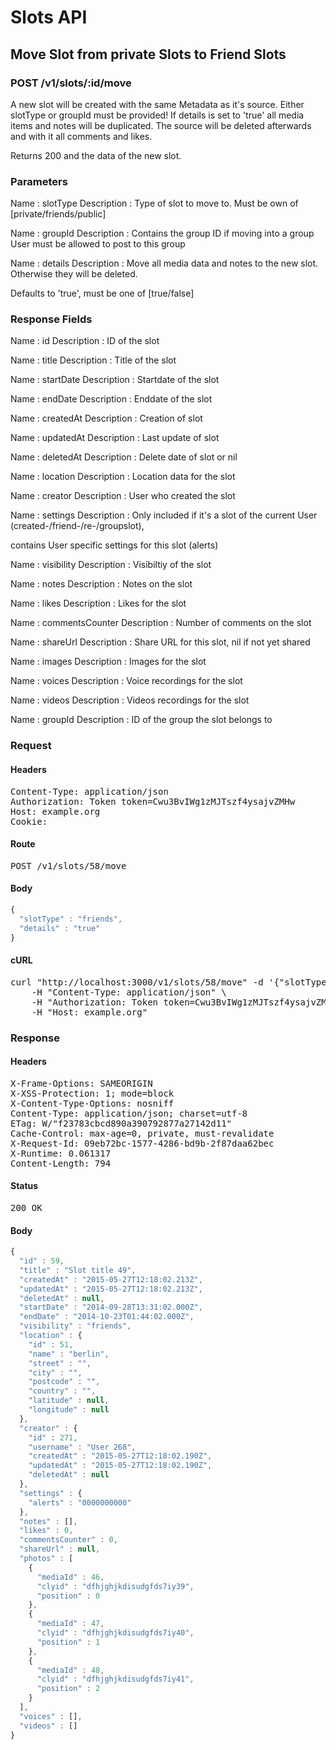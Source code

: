 # Slots API

## Move Slot from private Slots to Friend Slots

### POST /v1/slots/:id/move

A new slot will be created with  the same Metadata as it&#39;s source. Either slotType or groupId must be provided! If details is set to &#39;true&#39; all media items and notes will be duplicated. The source will be deleted afterwards and with it all comments and likes.

Returns 200 and the data of the new slot.

### Parameters

Name : slotType
Description : Type of slot to move to. Must be own of [private/friends/public]

Name : groupId
Description : Contains the group ID if moving into a group User must be allowed to post to this group

Name : details
Description : Move all media data and notes to the new  slot. Otherwise they will be deleted.

Defaults to &#39;true&#39;, must be one of [true/false]


### Response Fields

Name : id
Description : ID of the slot

Name : title
Description : Title of the slot

Name : startDate
Description : Startdate of the slot

Name : endDate
Description : Enddate of the slot

Name : createdAt
Description : Creation of slot

Name : updatedAt
Description : Last update of slot

Name : deletedAt
Description : Delete date of slot or nil

Name : location
Description : Location data for the slot

Name : creator
Description : User who created the slot

Name : settings
Description : Only included if it&#39;s a slot of the current User (created-/friend-/re-/groupslot),

contains User specific settings for this slot (alerts)

Name : visibility
Description : Visibiltiy of the slot

Name : notes
Description : Notes on the slot

Name : likes
Description : Likes for the slot

Name : commentsCounter
Description : Number of comments on the slot

Name : shareUrl
Description : Share URL for this slot, nil if not yet shared

Name : images
Description : Images for the slot

Name : voices
Description : Voice recordings for the slot

Name : videos
Description : Videos recordings for the slot

Name : groupId
Description : ID of the group the slot belongs to

### Request

#### Headers

<pre>Content-Type: application/json
Authorization: Token token=Cwu3BvIWg1zMJTszf4ysajvZMHw
Host: example.org
Cookie: </pre>

#### Route

<pre>POST /v1/slots/58/move</pre>

#### Body
```javascript
{
  "slotType" : "friends",
  "details" : "true"
}
```


#### cURL

<pre class="request">curl &quot;http://localhost:3000/v1/slots/58/move&quot; -d &#39;{&quot;slotType&quot;:&quot;friends&quot;,&quot;details&quot;:&quot;true&quot;}&#39; -X POST \
	-H &quot;Content-Type: application/json&quot; \
	-H &quot;Authorization: Token token=Cwu3BvIWg1zMJTszf4ysajvZMHw&quot; \
	-H &quot;Host: example.org&quot;</pre>

### Response

#### Headers

<pre>X-Frame-Options: SAMEORIGIN
X-XSS-Protection: 1; mode=block
X-Content-Type-Options: nosniff
Content-Type: application/json; charset=utf-8
ETag: W/&quot;f23783cbcd890a390792877a27142d11&quot;
Cache-Control: max-age=0, private, must-revalidate
X-Request-Id: 09eb72bc-1577-4286-bd9b-2f87daa62bec
X-Runtime: 0.061317
Content-Length: 794</pre>

#### Status

<pre>200 OK</pre>

#### Body

```javascript
{
  "id" : 59,
  "title" : "Slot title 49",
  "createdAt" : "2015-05-27T12:18:02.213Z",
  "updatedAt" : "2015-05-27T12:18:02.213Z",
  "deletedAt" : null,
  "startDate" : "2014-09-28T13:31:02.000Z",
  "endDate" : "2014-10-23T01:44:02.000Z",
  "visibility" : "friends",
  "location" : {
    "id" : 51,
    "name" : "berlin",
    "street" : "",
    "city" : "",
    "postcode" : "",
    "country" : "",
    "latitude" : null,
    "longitude" : null
  },
  "creator" : {
    "id" : 271,
    "username" : "User 268",
    "createdAt" : "2015-05-27T12:18:02.190Z",
    "updatedAt" : "2015-05-27T12:18:02.190Z",
    "deletedAt" : null
  },
  "settings" : {
    "alerts" : "0000000000"
  },
  "notes" : [],
  "likes" : 0,
  "commentsCounter" : 0,
  "shareUrl" : null,
  "photos" : [
    {
      "mediaId" : 46,
      "clyid" : "dfhjghjkdisudgfds7iy39",
      "position" : 0
    },
    {
      "mediaId" : 47,
      "clyid" : "dfhjghjkdisudgfds7iy40",
      "position" : 1
    },
    {
      "mediaId" : 48,
      "clyid" : "dfhjghjkdisudgfds7iy41",
      "position" : 2
    }
  ],
  "voices" : [],
  "videos" : []
}
```
